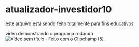 # atualizador-investidor10
 
este arquivo está sendo feito totalmente para fins educativos

vídeo demonstrando o programa rodando
![Vídeo sem título ‐ Feito com o Clipchamp (5)](https://github.com/user-attachments/assets/ca7882cf-0de8-4aac-aecb-b64893df5560)
